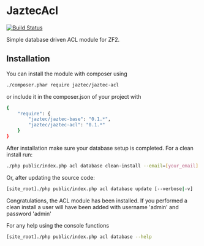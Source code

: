 JaztecAcl
=========
[![Build Status](https://travis-ci.org/jaztec/jaztec-acl.svg?branch=master)](https://travis-ci.org/jaztec/jaztec-acl)

Simple database driven ACL module for ZF2.

## Installation

You can install the module with composer using

```sh
./composer.phar require jaztec/jaztec-acl
```

or include it in the composer.json of your project with

```sh
{
    "require": {
        "jaztec/jaztec-base": "0.1.*",
        "jaztec/jaztec-acl": "0.1.*"
    }
}

```

After installation make sure your database setup is completed.
For a clean install run:
```sh
./php public/index.php acl database clean-install --email=[your_email] [--verbose|-v]
```
 Or, after updating the source code:
```sh
[site_root]./php public/index.php acl database update [--verbose|-v]
```

Congratulations, the ACL module has been installed. If you performed a clean install a user will have been added with username 'admin' and password 'admin'

For any help using the console functions
```sh
[site_root]./php public/index.php acl database --help
```